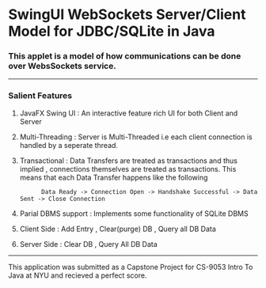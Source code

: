 # SwingUI WebSockets Server/Client Model for JDBC/SQLite in Java
### This applet is a model of how communications can be done over WebsSockets service. 
---
### Salient Features
1. JavaFX Swing UI
: An interactive feature rich UI for both Client and Server
2. Multi-Threading 
: Server is Multi-Threaded i.e each client connection is handled by a seperate thread.
3. Transactional
: Data Transfers are treated as transactions and thus implied , connections themselves are treated as transactions. This means that each Data Transfer happens like the following
           
             Data Ready -> Connection Open -> Handshake Successful -> Data Sent -> Close Connection 

4. Parial DBMS support
: Implements some functionality of SQLite DBMS 
  1. Client Side
  :  Add Entry , Clear(purge) DB , Query all DB Data
  2. Server Side 
  : Clear DB , Query All DB Data
  
---
This application was submitted as a Capstone Project for CS-9053 Intro To Java at NYU and recieved a perfect score.

